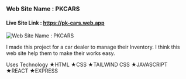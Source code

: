 ### Web Site Name : PKCARS
#### Live Site Link : https://pk-cars.web.app

![Web Site Name : PKCARS](https://i.ibb.co/1zT9PSf/pkcars.png)

I made this project  for a car dealer to  manage their Inventory. I think this web site help them to make their works easy.

Uses Technology
★HTML
★CSS
★TAILWIND CSS
★JAVASCRIPT
★REACT
★EXPRESS





